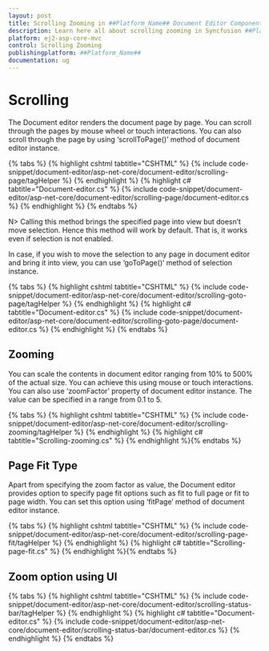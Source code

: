 ```yaml
---
layout: post
title: Scrolling Zooming in ##Platform_Name## Document Editor Component
description: Learn here all about scrolling zooming in Syncfusion ##Platform_Name## Document Editor component of Syncfusion Essential JS 2 and more.
platform: ej2-asp-core-mvc
control: Scrolling Zooming
publishingplatform: ##Platform_Name##
documentation: ug
---
```



# Scrolling

The Document editor renders the document page by page. You can scroll through the pages by mouse wheel or touch interactions. You can also scroll through the page by using ‘scrollToPage()’ method of document editor instance.


{% tabs %}
{% highlight cshtml tabtitle="CSHTML" %}
{% include code-snippet/document-editor/asp-net-core/document-editor/scrolling-page/tagHelper %}
{% endhighlight %}
{% highlight c# tabtitle="Document-editor.cs" %}
{% include code-snippet/document-editor/asp-net-core/document-editor/scrolling-page/document-editor.cs %}
{% endhighlight %}
{% endtabs %}


N> Calling this method brings the specified page into view but doesn’t move selection. Hence this method will work by default. That is, it works even if selection is not enabled.

In case, if you wish to move the selection to any page in document editor and bring it into view, you can use ‘goToPage()’ method of selection instance.


{% tabs %}
{% highlight cshtml tabtitle="CSHTML" %}
{% include code-snippet/document-editor/asp-net-core/document-editor/scrolling-goto-page/tagHelper %}
{% endhighlight %}
{% highlight c# tabtitle="Document-editor.cs" %}
{% include code-snippet/document-editor/asp-net-core/document-editor/scrolling-goto-page/document-editor.cs %}
{% endhighlight %}
{% endtabs %}



## Zooming

You can scale the contents in document editor ranging from 10% to 500% of the actual size. You can achieve this using mouse or touch interactions. You can also use ‘zoomFactor’ property of document editor instance. The value can be specified in a range from 0.1 to 5.


{% tabs %}
{% highlight cshtml tabtitle="CSHTML" %}
{% include code-snippet/document-editor/asp-net-core/document-editor/scrolling-zooming/tagHelper %}
{% endhighlight %}
{% highlight c# tabtitle="Scrolling-zooming.cs" %}
{% endhighlight %}{% endtabs %}


## Page Fit Type

Apart from specifying the zoom factor as value, the Document editor provides option to specify page fit options such as fit to full page or fit to page width. You can set this option using ‘fitPage’ method of document editor instance.


{% tabs %}
{% highlight cshtml tabtitle="CSHTML" %}
{% include code-snippet/document-editor/asp-net-core/document-editor/scrolling-page-fit/tagHelper %}
{% endhighlight %}
{% highlight c# tabtitle="Scrolling-page-fit.cs" %}
{% endhighlight %}{% endtabs %}


## Zoom option using UI


{% tabs %}
{% highlight cshtml tabtitle="CSHTML" %}
{% include code-snippet/document-editor/asp-net-core/document-editor/scrolling-status-bar/tagHelper %}
{% endhighlight %}
{% highlight c# tabtitle="Document-editor.cs" %}
{% include code-snippet/document-editor/asp-net-core/document-editor/scrolling-status-bar/document-editor.cs %}
{% endhighlight %}
{% endtabs %}


